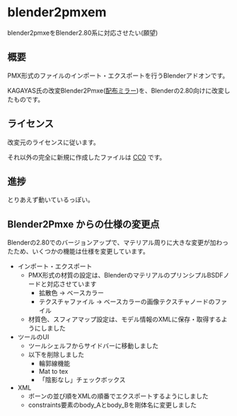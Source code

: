 # blender2pmxem

blender2pmxeをBlender2.80系に対応させたい(願望)

## 概要

PMX形式のファイルのインポート・エクスポートを行うBlenderアドオンです。

KAGAYAS氏の改変Blender2Pmxe([配布ミラー](https://bowlroll.net/file/145391))を、Blenderの2.80向けに改変したものです。

## ライセンス
改変元のライセンスに従います。

それ以外の完全に新規に作成したファイルは [CC0](https://creativecommons.org/publicdomain/zero/1.0/legalcode) です。

## 進捗
とりあえず動いているっぽい。

## Blender2Pmxe からの仕様の変更点

Blenderの2.80でのバージョンアップで、マテリアル周りに大きな変更が加わったため、いくつかの機能は仕様を変更しています。

* インポート・エクスポート
  * PMX形式の材質の設定は、BlenderのマテリアルのプリンシプルBSDFノードと対応させています
    * 拡散色 → ベースカラー
    * テクスチャファイル → ベースカラーの画像テクスチャノードのファイル
  * 材質色、スフィアマップ設定は、モデル情報のXMLに保存・取得するようにしました
* ツールのUI
  * ツールシェルフからサイドバーに移動しました
  * 以下を削除しました
    * 輪郭線機能
    * Mat to tex
    * 「陰影なし」チェックボックス
* XML
  * ボーンの並び順をXMLの順番でエクスポートするようにしました
  * constraints要素のbody_Aとbody_Bを剛体名に変更しました
